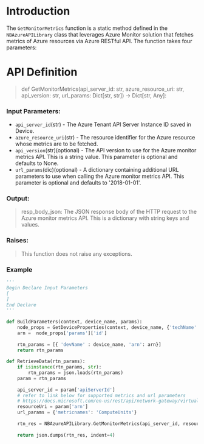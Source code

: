 # Introduction

The `GetMonitorMetrics` function is a static method defined in the `NBAzureAPILibrary` class that leverages Azure Monitor solution that fetches metrics of Azure resources via Azure RESTful API. The function takes four parameters:

# API Definition

> def GetMonitorMetrics(api_server_id: str, azure_resource_uri: str, api_version: str, url_params: Dict[str, str]) -> Dict[str, Any]:

### Input Parameters:
 - `api_server_id`(str) - The Azure Tenant API Server Instance ID saved in Device.
 - `azure_resource_uri`(str) - The resource identifier for the Azure resource whose metrics are to be fetched.
 - `api_version`(str)(optional) - The API version to use for the Azure monitor metrics API. This is a string value. This parameter is optional and defaults to None.
 - `url_params`(dic)(optional) - A dictionary containing additional URL parameters to use when calling the Azure monitor metrics API. This parameter is optional and defaults to '2018-01-01'.

### Output:
> resp_body_json: The JSON response body of the HTTP request to the Azure monitor metrics API. This is a dictionary with string keys and values.

### Raises:
> This function does not raise any exceptions.

### Example

```python
'''
Begin Declare Input Parameters
[
]
End Declare
'''
  
def BuildParameters(context, device_name, params):
    node_props = GetDeviceProperties(context, device_name, {'techName': 'Microsoft Azure', 'paramType': 'SDN', 'params' : ['id', 'vNetId']})
    arn =  node_props['params']['id']
  
    rtn_params = [{ 'devName' : device_name, 'arn': arn}]
    return rtn_params
      
def RetrieveData(rtn_params):
    if isinstance(rtn_params, str):
        rtn_params = json.loads(rtn_params)
    param = rtn_params
  
    api_server_id = param['apiServerId']
    # refer to link below for supported metrics and url parameters
    # https://docs.microsoft.com/en-us/rest/api/network-gateway/virtualnetworkgateways/get#code-try-0
    resourceUri = param['arn']
    url_params = {'metricnames': 'ComputeUnits'}
    
    rtn_res = NBAzureAPILibrary.GetMonitorMetrics(api_server_id, resourceUri, url_params)  # call Azure Insight Monitoring Service to get Metrics data
  
    return json.dumps(rtn_res, indent=4)
 ```

